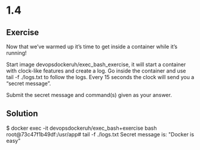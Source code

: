 # 1.4

## Exercise

Now that we’ve warmed up it’s time to get inside a container while it’s running!

Start image devopsdockeruh/exec_bash_exercise, it will start a container with clock-like features and create a log. Go inside the container and use tail -f ./logs.txt to follow the logs. Every 15 seconds the clock will send you a “secret message”.

Submit the secret message and command(s) given as your answer.

## Solution

$ docker exec -it devopsdockeruh/exec_bash+exercise bash
root@73c47f1b49df:/usr/app# tail -f ./logs.txt
Secret message is:
"Docker is easy"